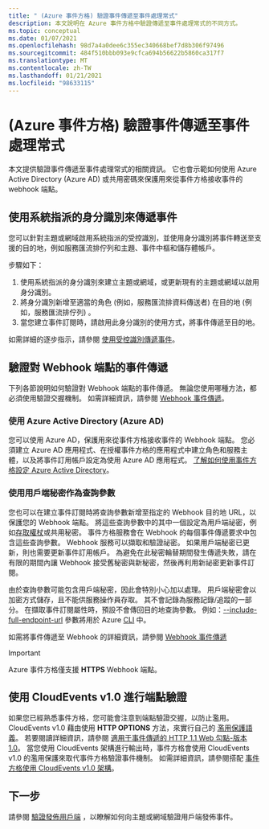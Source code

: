 ```yaml
---
title: " (Azure 事件方格) 驗證事件傳遞至事件處理常式"
description: 本文說明在 Azure 事件方格中驗證傳遞至事件處理常式的不同方式。
ms.topic: conceptual
ms.date: 01/07/2021
ms.openlocfilehash: 98d7a4a0dee6c355ec340668bef7d8b306f97496
ms.sourcegitcommit: 484f510bbb093e9cfca694b56622b5860ca317f7
ms.translationtype: MT
ms.contentlocale: zh-TW
ms.lasthandoff: 01/21/2021
ms.locfileid: "98633115"
---
```

# <a name="authenticate-event-delivery-to-event-handlers-azure-event-grid"></a> (Azure 事件方格) 驗證事件傳遞至事件處理常式
本文提供驗證事件傳遞至事件處理常式的相關資訊。 它也會示範如何使用 Azure Active Directory (Azure AD) 或共用密碼來保護用來從事件方格接收事件的 webhook 端點。

## <a name="use-system-assigned-identities-for-event-delivery"></a>使用系統指派的身分識別來傳遞事件
您可以針對主題或網域啟用系統指派的受控識別，並使用身分識別將事件轉送至支援的目的地，例如服務匯流排佇列和主題、事件中樞和儲存體帳戶。

步驟如下： 

1. 使用系統指派的身分識別來建立主題或網域，或更新現有的主題或網域以啟用身分識別。 
1. 將身分識別新增至適當的角色 (例如，服務匯流排資料傳送者) 在目的地 (例如，服務匯流排佇列) 。
1. 當您建立事件訂閱時，請啟用此身分識別的使用方式，將事件傳遞至目的地。 

如需詳細的逐步指示，請參閱 [使用受控識別傳遞事件](managed-service-identity.md)。


## <a name="authenticate-event-delivery-to-webhook-endpoints"></a>驗證對 Webhook 端點的事件傳遞
下列各節說明如何驗證對 Webhook 端點的事件傳遞。 無論您使用哪種方法，都必須使用驗證交握機制。 如需詳細資訊，請參閱 [Webhook 事件傳遞](webhook-event-delivery.md)。 


### <a name="using-azure-active-directory-azure-ad"></a>使用 Azure Active Directory (Azure AD)
您可以使用 Azure AD，保護用來從事件方格接收事件的 Webhook 端點。 您必須建立 Azure AD 應用程式、在授權事件方格的應用程式中建立角色和服務主體，以及將事件訂用帳戶設定為使用 Azure AD 應用程式。 [了解如何使用事件方格設定 Azure Active Directory](secure-webhook-delivery.md)。

### <a name="using-client-secret-as-a-query-parameter"></a>使用用戶端秘密作為查詢參數
您也可以在建立事件訂閱時將查詢參數新增至指定的 Webhook 目的地 URL，以保護您的 Webhook 端點。 將這些查詢參數中的其中一個設定為用戶端祕密，例如[存取權杖](https://en.wikipedia.org/wiki/Access_token)或共用秘密。 事件方格服務會在 Webhook 的每個事件傳遞要求中包含這些查詢參數。 Webhook 服務可以擷取和驗證祕密。 如果用戶端秘密已更新，則也需要更新事件訂用帳戶。 為避免在此秘密輪替期間發生傳遞失敗，請在有限的期間內讓 Webhook 接受舊秘密與新秘密，然後再利用新祕密更新事件訂閱。 

由於查詢參數可能包含用戶端秘密，因此會特別小心加以處理。 用戶端秘密會以加密方式儲存，且不能供服務操作員存取。 其不會記錄為服務記錄/追蹤的一部分。 在擷取事件訂閱屬性時，預設不會傳回目的地查詢參數。 例如：[--include-full-endpoint-url](/cli/azure/eventgrid/event-subscription#az-eventgrid-event-subscription-show) 參數將用於 Azure [CLI](/cli/azure) 中。

如需將事件傳遞至 Webhook 的詳細資訊，請參閱 [Webhook 事件傳遞](webhook-event-delivery.md)

> [!IMPORTANT]
Azure 事件方格僅支援 **HTTPS** Webhook 端點。 

## <a name="endpoint-validation-with-cloudevents-v10"></a>使用 CloudEvents v1.0 進行端點驗證
如果您已經熟悉事件方格，您可能會注意到端點驗證交握，以防止濫用。 CloudEvents v1.0 藉由使用 **HTTP OPTIONS** 方法，來實行自己的 [濫用保護語義](webhook-event-delivery.md)。 若要閱讀詳細資訊，請參閱 [適用于事件傳遞的 HTTP 1.1 Web 勾點-版本 1.0](https://github.com/cloudevents/spec/blob/v1.0/http-webhook.md#4-abuse-protection)。 當您使用 CloudEvents 架構進行輸出時，事件方格會使用 CloudEvents v1.0 的濫用保護來取代事件方格驗證事件機制。 如需詳細資訊，請參閱搭配 [事件方格使用 CloudEvents v1.0 架構](cloudevents-schema.md)。 


## <a name="next-steps"></a>下一步
請參閱 [驗證發佈用戶端](security-authenticate-publishing-clients.md) ，以瞭解如何向主題或網域驗證用戶端發佈事件。 
